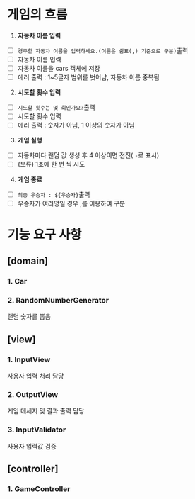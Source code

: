 # 게임의 흐름

1. **자동차 이름 입력**

- [ ] `경주할 자동차 이름을 입력하세요.(이름은 쉼표(,) 기준으로 구분)`출력
- [ ] 자동차 이름 입력
- [ ] 자동차 이름을 cars 객체에 저장
- [ ] 에러 출력 : 1~5글자 범위를 벗어남, 자동차 이름 중복됨

2. **시도할 횟수 입력**

- [ ] `시도할 횟수는 몇 회인가요?`출력
- [ ] 시도할 횟수 입력
- [ ] 에러 출력 : 숫자가 아님, 1 이상의 숫자가 아님

3. **게임 실행**

- [ ] 자동차마다 랜덤 값 생성 후 4 이상이면 전진( `-`로 표시)
- [ ] (보류) 1초에 한 번 씩 시도

4. **게임 종료**

- [ ] `최종 우승자 : ${우승자}`출력
- [ ] 우승자가 여러명일 경우 ,를 이용하여 구분

# 기능 요구 사항

## [domain]

### 1. Car

### 2. RandomNumberGenerator

랜덤 숫자를 뽑음

## [view]

### 1. InputView

사용자 입력 처리 담당

### 2. OutputView

게임 메세지 및 결과 출력 담당

### 3. InputValidator

사용자 입력값 검증

## [controller]

### 1. GameController
